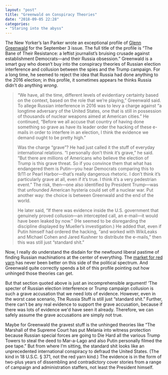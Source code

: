 ```yaml
---
layout: "post"
title: "Greenwald on Conspiracy Theories"
date: "2018-09-05 22:28"
categories:
- "Staring into the abyss"
---
```


The New Yorker’s Ian Parker wrote an exceptional profile of [Glenn Greenwald](https://www.newyorker.com/magazine/2018/09/03/glenn-greenwald-the-bane-of-their-resistance) for the September 3 issue. The full title of the profile is “The Bane of Their Resistance: a leftist journalist’s bruising crusade against establishment Democrats—and their Russia obsession.” Greenwald is a smart guy who doesn’t buy into the conspiracy theories of Russian election interference and collusion between the spies and the Trump campaign. For a long time, he seemed to reject the idea that Russia had done anything to the 2016 election; in this profile, it sometimes appears he thinks Russia didn’t do anything *wrong*.

> “We have, all the time, different levels of evidentiary certainty based on the context, based on the role that we’re playing,” Greenwald said. To allege Russian interference in 2016 was to levy a charge against “a longtime adversary of the United States, one that is still in possession of thousands of nuclear weapons aimed at American cities.” He continued, “Before we all accuse that country of having done something so grave as have its leader order the hacking of these e-mails in order to interfere in an election, I think the evidence we demand ought to be pretty high.”
>
> Was the charge “grave”? He had just called it the stuff of everyday international relations. “I personally don’t think it’s grave,” he said. “But there are millions of Americans who believe the election of Trump is this grave threat. So if you convince them that what has endangered them is Putin—you hear Democrats comparing this to 9/11 or Pearl Harbor—that’s really dangerous rhetoric. I don’t think it’s particularly grave at all, even if it’s true. I think it’s a very pedestrian event.” The risk, then—one also identified by President Trump—was that unfounded American hysteria could set off a nuclear war. Put another way: the choice is between Greenwald and the end of the world.
>
> He later said, “If there was evidence inside the U.S. government that genuinely proved collusion—an intercepted call, an e-mail—it would have been leaked by now.” (He seemed to be disregarding the discipline displayed by Mueller’s investigation.) He added that, even if Putin himself had ordered the hacking, “and worked with WikiLeaks and Michael Cohen and Jared Kushner to distribute the e-mails,” then this was still just “standard shit.”

Now, I really do understand the disdain for the newfound liberal pastime of finding Russian machinations at the center of everything. The [market for red yarn](https://www.youtube.com/watch?v=_nTpsv9PNqo) has never been better on this side of the political spectrum. And Greenwald quite correctly spends a bit of this profile pointing out how unhinged those theories can get.

But that section quoted above is just an incomprehensible argument! ‘The specter of Russian election interference or Trump campaign collusion is such a grave accusation that we need lots of evidence. However, even in the worst case scenario, The Russia Stuff is still just “standard shit.” Further, there can’t be any real evidence to support the grave accusation, because if there was lots of evidence we'd have seen it already. Therefore, we can safely assume the grave accusations are simply not true.

Maybe for Greenwald the gravest stuff is the unhinged theories like “The Marshall of the Supreme Court has put Melania into witness protection because Russian special forces are going to Die Hard all the various Trump Towers to steal the deed to Mar-a-Lago and also Putin personally filmed the pee tape.” But from where I’m sitting, the standard shit looks like an unprecedented international conspiracy to defraud the United States. (The kind in 18 U.S.C. § 371, not the red yarn kind.) The evidence is in the form of two-plus years of dissembling and contradictory cover stories from a range of campaign and administration staffers, not least the President himself.
